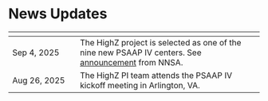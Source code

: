 # News Updates

<img width=280px, style="margin:-10px"> | |
------------ | -----------------------------------------------------------------
Sep 4, 2025  | The HighZ project is selected as one of the nine new PSAAP IV centers. See [announcement](https://www.energy.gov/nnsa/articles/nnsa-announces-selection-next-round-predictive-science-academic-alliance-program) from NNSA.   
Aug 26, 2025| The HighZ PI team attends the PSAAP IV kickoff meeting in Arlington, VA.

